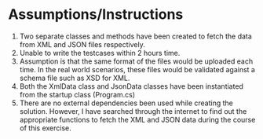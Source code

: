 Assumptions/Instructions
========================
1. Two separate classes and methods have been created to fetch the data from XML and JSON files respectively.
2. Unable to write the testcases within 2 hours time.
3. Assumption is that the same format of the files would be uploaded each time. In the real world scenarios, these files would be validated against a schema file such as XSD for XML.
4. Both the XmlData class and JsonData classes have been instantiated from the startup class (Program.cs)
5. There are no external dependencies been used while creating the solution. However, I have searched through the internet to find out the appropriate functions to fetch the XML and JSON data during the course of this exercise.
